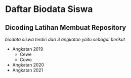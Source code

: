 # Daftar Biodata Siswa

Dicoding Latihan Membuat Repository
--
*biodata siswa terdiri dari 3 angkatan yaitu sebagai berikut*
- Angkatan 2019
  - Cewe 
  - Cowo
- Angkatan 2020 
- Angkatan 2021
